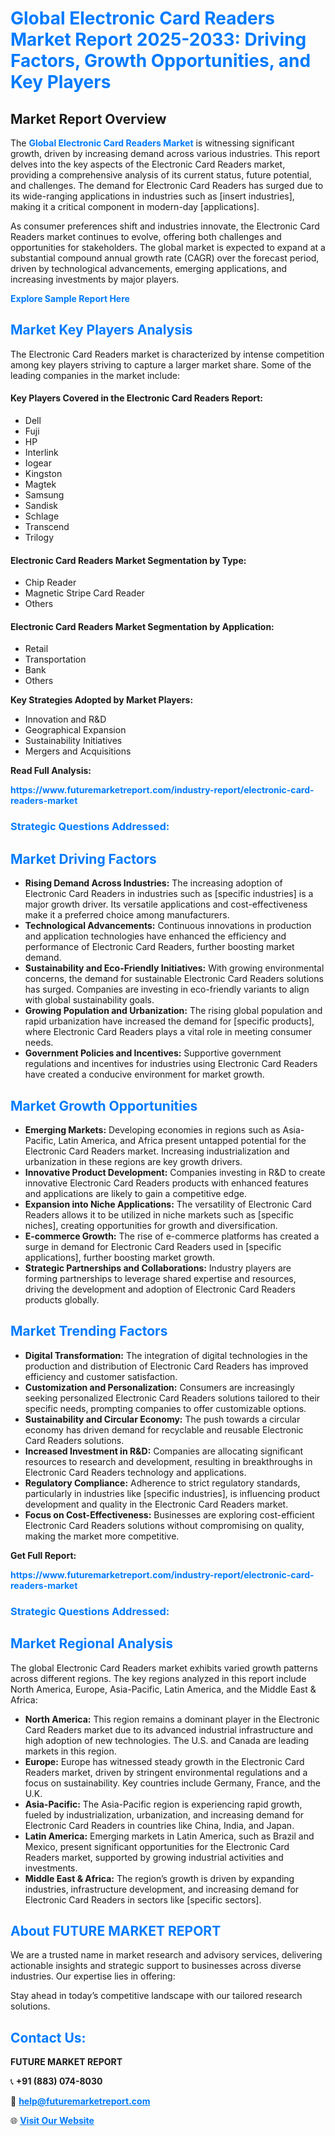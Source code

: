 <h1 style="color: #007BFF;">Global Electronic Card Readers Market Report 2025-2033: Driving Factors, Growth Opportunities, and Key Players</h1>

<section id="overview">
<h2>Market Report Overview</h2>
<p>The <a href="https://www.futuremarketreport.com/industry-report/electronic-card-readers-market" style="color: #007BFF; text-decoration: none;"><strong>Global Electronic Card Readers Market</strong></a> is witnessing significant growth, driven by increasing demand across various industries. This report delves into the key aspects of the Electronic Card Readers market, providing a comprehensive analysis of its current status, future potential, and challenges. The demand for Electronic Card Readers has surged due to its wide-ranging applications in industries such as [insert industries], making it a critical component in modern-day [applications].</p>
<p>As consumer preferences shift and industries innovate, the Electronic Card Readers market continues to evolve, offering both challenges and opportunities for stakeholders. The global market is expected to expand at a substantial compound annual growth rate (CAGR) over the forecast period, driven by technological advancements, emerging applications, and increasing investments by major players.</p>
</section>

<section id="overview">
<p><a href="https://www.futuremarketreport.com/request-sample/reportId=59282" style="color: #007BFF; text-decoration: none;"><strong>Explore Sample Report Here</strong></a></p>
</section>

<section id="key-players">
<h2 style="color: #007BFF;">Market Key Players Analysis</h2>
<p>The Electronic Card Readers market is characterized by intense competition among key players striving to capture a larger market share. Some of the leading companies in the market include:</p>
<h4>Key Players Covered in the Electronic Card Readers Report:</h4>
<ul><li>Dell</li><li>Fuji</li><li>HP</li><li>Interlink</li><li>Iogear</li><li>Kingston</li><li>Magtek</li><li>Samsung</li><li>Sandisk</li><li>Schlage</li><li>Transcend</li><li>Trilogy</li></ul>
<h4>Electronic Card Readers Market Segmentation by Type:</h4>
<ul><li>Chip Reader</li><li>Magnetic Stripe Card Reader</li><li>Others</li></ul>

<h4>Electronic Card Readers Market Segmentation by Application:</h4>
<ul><li>Retail</li><li>Transportation</li><li>Bank</li><li>Others</li></ul>
<p><strong>Key Strategies Adopted by Market Players:</strong></p>
<ul>
<li>Innovation and R&D</li>
<li>Geographical Expansion</li>
<li>Sustainability Initiatives</li>
<li>Mergers and Acquisitions</li>
</ul>
</section>

<section>
<p><strong>Read Full Analysis: </strong></p><a href="https://www.futuremarketreport.com/industry-report/electronic-card-readers-market" style="color: #007BFF; text-decoration: none;"><strong>https://www.futuremarketreport.com/industry-report/electronic-card-readers-market</strong></a>
<h3 style="color: #007BFF;">Strategic Questions Addressed:</h3>
</section>

<section id="driving-factors">
<h2 style="color: #007BFF;">Market Driving Factors</h2>
<ul>
<li><strong>Rising Demand Across Industries:</strong> The increasing adoption of Electronic Card Readers in industries such as [specific industries] is a major growth driver. Its versatile applications and cost-effectiveness make it a preferred choice among manufacturers.</li>
<li><strong>Technological Advancements:</strong> Continuous innovations in production and application technologies have enhanced the efficiency and performance of Electronic Card Readers, further boosting market demand.</li>
<li><strong>Sustainability and Eco-Friendly Initiatives:</strong> With growing environmental concerns, the demand for sustainable Electronic Card Readers solutions has surged. Companies are investing in eco-friendly variants to align with global sustainability goals.</li>
<li><strong>Growing Population and Urbanization:</strong> The rising global population and rapid urbanization have increased the demand for [specific products], where Electronic Card Readers plays a vital role in meeting consumer needs.</li>
<li><strong>Government Policies and Incentives:</strong> Supportive government regulations and incentives for industries using Electronic Card Readers have created a conducive environment for market growth.</li>
</ul>
</section>

<section id="growth-opportunities">
<h2 style="color: #007BFF;">Market Growth Opportunities</h2>
<ul>
<li><strong>Emerging Markets:</strong> Developing economies in regions such as Asia-Pacific, Latin America, and Africa present untapped potential for the Electronic Card Readers market. Increasing industrialization and urbanization in these regions are key growth drivers.</li>
<li><strong>Innovative Product Development:</strong> Companies investing in R&D to create innovative Electronic Card Readers products with enhanced features and applications are likely to gain a competitive edge.</li>
<li><strong>Expansion into Niche Applications:</strong> The versatility of Electronic Card Readers allows it to be utilized in niche markets such as [specific niches], creating opportunities for growth and diversification.</li>
<li><strong>E-commerce Growth:</strong> The rise of e-commerce platforms has created a surge in demand for Electronic Card Readers used in [specific applications], further boosting market growth.</li>
<li><strong>Strategic Partnerships and Collaborations:</strong> Industry players are forming partnerships to leverage shared expertise and resources, driving the development and adoption of Electronic Card Readers products globally.</li>
</ul>
</section>

<section id="trending-factors">
<h2 style="color: #007BFF;">Market Trending Factors</h2>
<ul>
<li><strong>Digital Transformation:</strong> The integration of digital technologies in the production and distribution of Electronic Card Readers has improved efficiency and customer satisfaction.</li>
<li><strong>Customization and Personalization:</strong> Consumers are increasingly seeking personalized Electronic Card Readers solutions tailored to their specific needs, prompting companies to offer customizable options.</li>
<li><strong>Sustainability and Circular Economy:</strong> The push towards a circular economy has driven demand for recyclable and reusable Electronic Card Readers solutions.</li>
<li><strong>Increased Investment in R&D:</strong> Companies are allocating significant resources to research and development, resulting in breakthroughs in Electronic Card Readers technology and applications.</li>
<li><strong>Regulatory Compliance:</strong> Adherence to strict regulatory standards, particularly in industries like [specific industries], is influencing product development and quality in the Electronic Card Readers market.</li>
<li><strong>Focus on Cost-Effectiveness:</strong> Businesses are exploring cost-efficient Electronic Card Readers solutions without compromising on quality, making the market more competitive.</li>
</ul>
</section>

<section>
<p><strong>Get Full Report: </strong></p><a href="https://www.futuremarketreport.com/industry-report/electronic-card-readers-market" style="color: #007BFF; text-decoration: none;"><strong>https://www.futuremarketreport.com/industry-report/electronic-card-readers-market</strong></a>
<h3 style="color: #007BFF;">Strategic Questions Addressed:</h3>
</section>


<section id="regional-analysis">
<h2 style="color: #007BFF;">Market Regional Analysis</h2>
<p>The global Electronic Card Readers market exhibits varied growth patterns across different regions. The key regions analyzed in this report include North America, Europe, Asia-Pacific, Latin America, and the Middle East & Africa:</p>
<ul>
<li><strong>North America:</strong> This region remains a dominant player in the Electronic Card Readers market due to its advanced industrial infrastructure and high adoption of new technologies. The U.S. and Canada are leading markets in this region.</li>
<li><strong>Europe:</strong> Europe has witnessed steady growth in the Electronic Card Readers market, driven by stringent environmental regulations and a focus on sustainability. Key countries include Germany, France, and the U.K.</li>
<li><strong>Asia-Pacific:</strong> The Asia-Pacific region is experiencing rapid growth, fueled by industrialization, urbanization, and increasing demand for Electronic Card Readers in countries like China, India, and Japan.</li>
<li><strong>Latin America:</strong> Emerging markets in Latin America, such as Brazil and Mexico, present significant opportunities for the Electronic Card Readers market, supported by growing industrial activities and investments.</li>
<li><strong>Middle East & Africa:</strong> The region’s growth is driven by expanding industries, infrastructure development, and increasing demand for Electronic Card Readers in sectors like [specific sectors].</li>
</ul>
</section>

<footer>
<h2 style="color: #007BFF;">About FUTURE MARKET REPORT</h2>
<p>We are a trusted name in market research and advisory services, delivering actionable insights and strategic support to businesses across diverse industries. Our expertise lies in offering:</p>

<p>Stay ahead in today’s competitive landscape with our tailored research solutions.</p>

<h2 style="color: #007BFF;">Contact Us:</h2>
<p><strong>FUTURE MARKET REPORT</strong></p>
<p>📞 <strong>+91 (883) 074-8030</strong></p>
<p>📧 <strong><a href="mailto:help@futuremarketreport.com" style="color: #007BFF;">help@futuremarketreport.com</a></strong></p>
<p>🌐 <strong><a href="https://www.futuremarketreport.com/" style="color: #007BFF;">Visit Our Website</a></strong></p>
</footer>
